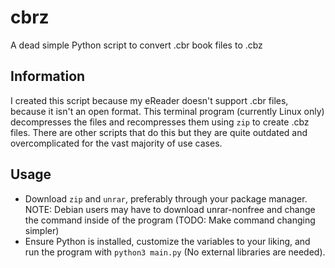 # cbrz
A dead simple Python script to convert .cbr book files to .cbz

## Information
I created this script because my eReader doesn't support .cbr files, because it isn't an open format. This terminal program (currently Linux only) decompresses the files and recompresses them using ```zip``` to create .cbz files. There are other scripts that do this but they are quite outdated and overcomplicated for the vast majority of use cases.

## Usage
- Download ```zip``` and ```unrar```, preferably through your package manager. NOTE: Debian users may have to download unrar-nonfree and change the command inside of the program (TODO: Make command changing simpler)
- Ensure Python is installed, customize the variables to your liking, and run the program with ```python3 main.py``` (No external libraries are needed).
